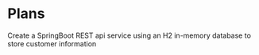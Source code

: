 # Plans
Create a SpringBoot REST api service using an H2 in-memory database to store customer information
